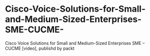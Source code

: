 # Cisco-Voice-Solutions-for-Small-and-Medium-Sized-Enterprises-SME-CUCME-
Cisco Voice Solutions for Small and Medium-Sized Enterprises SME – CUCME [video], publishd by packt
